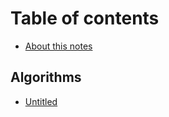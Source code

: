 # Table of contents

* [About this notes](README.md)

## Algorithms

* [Untitled](algorithms/untitled.md)

